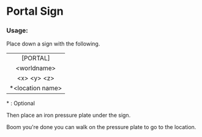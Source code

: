 # Portal Sign

### Usage:
Place down a sign with the following.

|         |
| :-------------: |
| [PORTAL]   |
| <worldname\> |
| <x\> <y\> <z\> |
| *<location name\> |
\* : Optional


Then place an iron pressure plate under the sign.

Boom you're done you can walk on the pressure plate to go to the location.